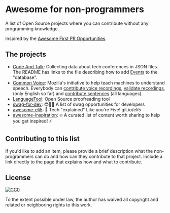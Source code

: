 # Awesome for non-programmers

A list of Open Source projects where you can contribute without any programming knowledge.

Inspired by the [Awesome First PR Opportunities](https://github.com/MunGell/awesome-for-beginners/).


## The projects

* [Code And Talk](https://github.com/szabgab/codeandtalk.com): Collecting data about tech conferences in JSON files. The README has links to the file describing how to add [Events](https://github.com/szabgab/codeandtalk.com/blob/main/docs/EVENTS.md) to the "database".
* [Common Voice](https://voice.mozilla.org/): Mozilla's initiative to help teach machines to understand speech. Everybody can [contribute voice recordings](https://voice.mozilla.org/en/record), [validate recordings](https://voice.mozilla.org/en), (only English so far) and [contribute sentences](https://voice-sprint.mozilla.community/contributing/) (all languages).
* [LanguageTool](https://community.languagetool.org/): Open Source proofreading tool
* [swag-for-dev](https://github.com/swapagarwal/swag-for-dev): 😎👕🧦 A list of swag opportunities for developers
* [awesome-eli5](https://github.com/swapagarwal/awesome-eli5): 👶 Tech "explained" Like you're Five! git.io/eli5
* [awesome-inspiration](https://github.com/swapagarwal/awesome-inspiration): 🔥 A curated list of content worth sharing to help you get inspired! ⚡️


## Contributing to this list

If you'd like to add an item, please provide a brief description what the non-programmers can do and how can they contribute to that project. Include a link directly to the page that explains how and what to contribute.

## License

[![CC0](http://i.creativecommons.org/p/zero/1.0/88x31.png)](http://creativecommons.org/publicdomain/zero/1.0/)

To the extent possible under law, the author has waived all copyright and related or neighboring rights to this work.

